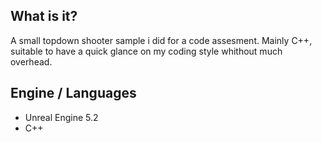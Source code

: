 ## What is it?
A small topdown shooter sample i did for a code assesment.
Mainly C++, suitable to have a quick glance on my coding style whithout much overhead.

## Engine / Languages
- Unreal Engine 5.2
- C++
